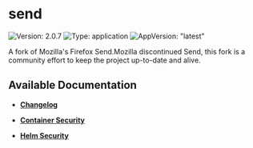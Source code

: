 # send

![Version: 2.0.7](https://img.shields.io/badge/Version-2.0.7-informational?style=flat-square) ![Type: application](https://img.shields.io/badge/Type-application-informational?style=flat-square) ![AppVersion: "latest"](https://img.shields.io/badge/AppVersion-"latest"-informational?style=flat-square)

A fork of Mozilla's Firefox Send.Mozilla discontinued Send, this fork is a community effort to keep the project up-to-date and alive.

## Available Documentation

- [**Changelog**](CHANGELOG)

- [**Container Security**](container-security)

- [**Helm Security**](helm-security)

